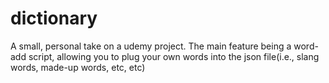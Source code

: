 # dictionary

A small, personal take on a udemy project. The main feature being a word-add script, allowing you to plug your own words into the json file(i.e., slang words, made-up words, etc, etc)

